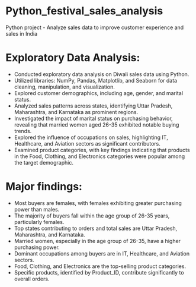 # Python_festival_sales_analysis
Python project - Analyze sales data to improve customer experience and sales in India
# Exploratory Data Analysis: 
* Conducted exploratory data analysis on Diwali sales data using Python.
* Utilized libraries: NumPy, Pandas, Matplotlib, and Seaborn for data cleaning, manipulation, and visualization.
* Explored customer demographics, including age, gender, and marital status.
* Analyzed sales patterns across states, identifying Uttar Pradesh, Maharashtra, and Karnataka as prominent regions.
* Investigated the impact of marital status on purchasing behavior, revealing that married women aged 26-35 exhibited notable 
  buying trends.
* Explored the influence of occupations on sales, highlighting IT, Healthcare, and Aviation sectors as significant contributors.
* Examined product categories, with key findings indicating that products in the Food, Clothing, and Electronics categories 
  were popular among the target demographic.

# Major findings:
* Most buyers are females, with females exhibiting greater purchasing power than males.
* The majority of buyers fall within the age group of 26-35 years, particularly females.
* Top states contributing to orders and total sales are Uttar Pradesh, Maharashtra, and Karnataka.
* Married women, especially in the age group of 26-35, have a higher purchasing power.
* Dominant occupations among buyers are in IT, Healthcare, and Aviation sectors.
* Food, Clothing, and Electronics are the top-selling product categories.
* Specific products, identified by Product_ID, contribute significantly to overall orders.
